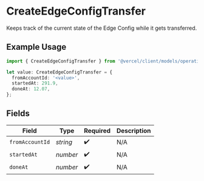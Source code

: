 # CreateEdgeConfigTransfer

Keeps track of the current state of the Edge Config while it gets transferred.

## Example Usage

```typescript
import { CreateEdgeConfigTransfer } from '@vercel/client/models/operations';

let value: CreateEdgeConfigTransfer = {
  fromAccountId: '<value>',
  startedAt: 291.9,
  doneAt: 12.07,
};
```

## Fields

| Field           | Type     | Required           | Description |
| --------------- | -------- | ------------------ | ----------- |
| `fromAccountId` | _string_ | :heavy_check_mark: | N/A         |
| `startedAt`     | _number_ | :heavy_check_mark: | N/A         |
| `doneAt`        | _number_ | :heavy_check_mark: | N/A         |
